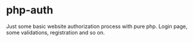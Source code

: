 # php-auth

Just some basic website authorization process with pure php.
Login page, some validations, registration and so on.
